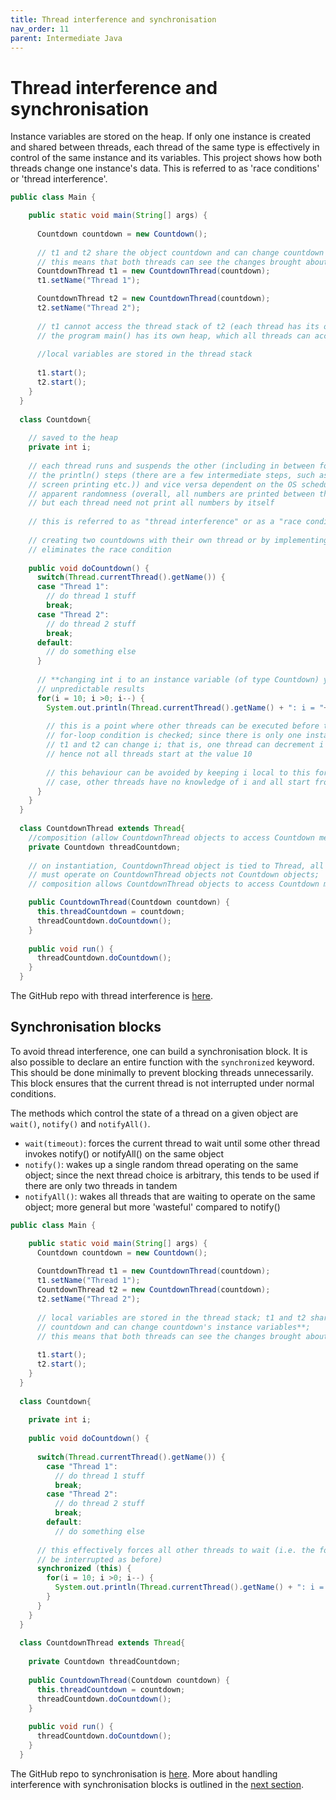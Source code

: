 ```yaml
---
title: Thread interference and synchronisation
nav_order: 11
parent: Intermediate Java
---
```


# Thread interference and synchronisation

Instance variables are stored on the heap. If only one instance is created and shared between threads, each thread of the same type is effectively in control of the same instance and its variables. This project shows how both threads change one instance's data. This is referred to as 'race conditions' or 'thread interference'.

```java
public class Main {

    public static void main(String[] args) {
  
      Countdown countdown = new Countdown();
  
      // t1 and t2 share the object countdown and can change countdown's instance variables
      // this means that both threads can see the changes brought about by the other thread
      CountdownThread t1 = new CountdownThread(countdown);
      t1.setName("Thread 1");

      CountdownThread t2 = new CountdownThread(countdown);
      t2.setName("Thread 2");
      
      // t1 cannot access the thread stack of t2 (each thread has its own thread stack)
      // the program main() has its own heap, which all threads can access
      
      //local variables are stored in the thread stack
  
      t1.start();
      t2.start();
    }	
  }
  
  class Countdown{
  
    // saved to the heap
    private int i;
  
    // each thread runs and suspends the other (including in between for-loop steps, and 
    // the println() steps (there are a few intermediate steps, such as concatenation and
    // screen printing etc.)) and vice versa dependent on the OS scheduling, hence the
    // apparent randomness (overall, all numbers are printed between the two threads,
    // but each thread need not print all numbers by itself
    
    // this is referred to as "thread interference" or as a "race condition"
    
    // creating two countdowns with their own thread or by implementing synchronisation,
    // eliminates the race condition
    
    public void doCountdown() {      
      switch(Thread.currentThread().getName()) {
      case "Thread 1":
        // do thread 1 stuff
        break;
      case "Thread 2":
        // do thread 2 stuff
        break;
      default:
        // do something else
      }
      
      // **changing int i to an instance variable (of type Countdown) yields seemingly
      // unpredictable results
      for(i = 10; i >0; i--) {
        System.out.println(Thread.currentThread().getName() + ": i = "+ i);
  
        // this is a point where other threads can be executed before this thread's
        // for-loop condition is checked; since there is only one instance of countdown,
        // t1 and t2 can change i; that is, one thread can decrement i for both threads;
        // hence not all threads start at the value 10
  
        // this behaviour can be avoided by keeping i local to this for loop; in that
        // case, other threads have no knowledge of i and all start from 10
      }
    }
  }
  
  class CountdownThread extends Thread{
    //composition (allow CountdownThread objects to access Countdown methods)
    private Countdown threadCountdown;
    
    // on instantiation, CountdownThread object is tied to Thread, all calls to start()
    // must operate on CountdownThread objects not Countdown objects;
    // composition allows CountdownThread objects to access Countdown methods

    public CountdownThread(Countdown countdown) {
      this.threadCountdown = countdown;
      threadCountdown.doCountdown();
    }
    
    public void run() {
      threadCountdown.doCountdown();
    }
  }
```

The GitHub repo with thread interference is [here](https://github.com/jfspps/JavaThreadsShareDemo).

## Synchronisation blocks

To avoid thread interference, one can build a synchronisation block. It is also possible to declare an entire function with the ```synchronized``` keyword. This should be done minimally to prevent blocking threads unnecessarily. This block ensures that the current thread is not interrupted under normal conditions.

The methods which control the state of a thread on a given object are ```wait()```, ```notify()``` and ```notifyAll()```.

+ ```wait(timeout)```: forces the current thread to wait until some other thread invokes notify() or notifyAll() on the same object
+ ```notify()```: wakes up a single random thread operating on the same object; since the next thread choice is arbitrary, this tends to be used if there are only two threads in tandem
+ ```notifyAll()```: wakes all threads that are waiting to operate on the same object; more general but more 'wasteful' compared to notify()

```java
public class Main {

    public static void main(String[] args) {
      Countdown countdown = new Countdown();
      
      CountdownThread t1 = new CountdownThread(countdown);
      t1.setName("Thread 1");
      CountdownThread t2 = new CountdownThread(countdown);
      t2.setName("Thread 2");
  
      // local variables are stored in the thread stack; t1 and t2 share the object
      // countdown and can change countdown's instance variables**;
      // this means that both threads can see the changes brought about by the other thread
      
      t1.start();
      t2.start();
    }	
  }
  
  class Countdown{
    
    private int i;
    
    public void doCountdown() {
      
      switch(Thread.currentThread().getName()) {
        case "Thread 1":
          // do thread 1 stuff
          break;
        case "Thread 2":
          // do thread 2 stuff
          break;
        default:
          // do something else
  
      // this effectively forces all other threads to wait (i.e. the for loop cannot
      // be interrupted as before)
      synchronized (this) {
        for(i = 10; i >0; i--) {
          System.out.println(Thread.currentThread().getName() + ": i = "+ i);
        }
      }  
    }
  }
  
  class CountdownThread extends Thread{
    
    private Countdown threadCountdown;
    
    public CountdownThread(Countdown countdown) {
      this.threadCountdown = countdown;
      threadCountdown.doCountdown();
    }
    
    public void run() {
      threadCountdown.doCountdown();
    }
  }
```

The GitHub repo to synchronisation is [here](https://github.com/jfspps/JavaThreadsSyncDemo). More about handling interference with synchronisation blocks is outlined in the [next section](./SynchronisationBlocks.md).
